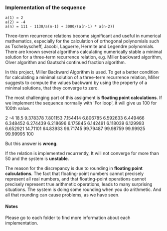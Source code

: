 ### Implementation of the sequence

```
a(1) = 2 
a(2) = -4 
a(n) = 111 - 1130/a(n-1) + 3000/(a(n-1) * a(n-2))
```


Three-term recurrence relations become significant and useful in numerical mathematics, especially for the calculation of orthogonal polynomials such as Tschebyscheff, Jacobi, Laguerre, Hermite and Legendre polynomials.
There are known several algorithms calculating numerically stable a minimal solution for a three-term recurrence relation, e.g. Miller backward algorithm, Olver algorithm and Gautschi continued fraction algorithm.

In this project, Miller Backward Algorithm is used.
To get a better condition for calculating a minimal solution of a three-term recurrence relation, Miller suggests to compute the values backward by using the property of a minimal solutions, that they converge to zero.


The most challenging part of this assigment is **floating point calculations**.
If we implement the sequence normally with 'For loop', it will give us 100 for 100th value.

2
-4
18.5
9.378378
7.801153
7.154414
6.806785
6.592633
6.449466
6.348452
6.274439
6.218696
6.175845
6.142491
6.118039
6.129993
6.652921
14.71101
64.83933
96.71745
99.79487
99.98759
99.99925
99.99995
100


But this answer is **wrong**.


If the relation is implemented recurrently, It will not converge for more than 50 and the system is **unstable**.


The reason for the discrepancy is due to rounding in **floating point calculations**.
The fact that floating-point numbers cannot precisely represent all real numbers, and that floating-point operations cannot precisely represent true arithmetic operations, leads to many surprising situations.
The system is doing some rounding when you do arithmetic.
And all that rounding can cause problems, as we have seen.




#### Notes
Please go to each folder to find more information about each implementation. 

